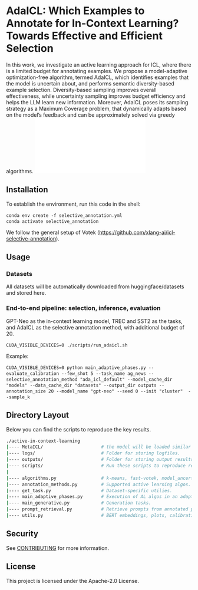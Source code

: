 # AdaICL: Which Examples to Annotate for In-Context Learning? Towards Effective and Efficient Selection

In this work, we investigate an active learning approach for ICL, where there is a limited budget for annotating examples. We propose a model-adaptive optimization-free algorithm, termed AdaICL, which identifies examples that the model is uncertain about, and performs semantic diversity-based example selection. Diversity-based sampling improves overall effectiveness, while uncertainty sampling improves budget efficiency and helps the LLM learn new information. Moreover, AdaICL poses its sampling strategy as a Maximum Coverage problem, that dynamically adapts based on the model’s feedback and can be approximately solved via greedy algorithms. 
![AdaICL algorithm.](assets/AdaICL_alg.pdf "AdaICL algorithm.")



## Installation
To establish the environment, run this code in the shell:
```
conda env create -f selective_annotation.yml
conda activate selective_annotation
```
We follow the general setup of Votek (<https://github.com/xlang-ai/icl-selective-annotation>).

## Usage

### Datasets

All datasets will be automatically downloaded from huggingface/datasets and stored here.

### End-to-end pipeline: selection, inference, evaluation
GPT-Neo as the in-context learning model, TREC and SST2 as the tasks, and AdaICL  as the selective annotation method, with additional budget of 20.
```
CUDA_VISIBLE_DEVICES=0 ./scripts/run_adaicl.sh
```

Example:
```
CUDA_VISIBLE_DEVICES=0 python main_adaptive_phases.py --evaluate_calibration --few_shot 5 --task_name ag_news --selective_annotation_method "ada_icl_default" --model_cache_dir "models" --data_cache_dir "datasets" --output_dir outputs --annotation_size 20 --model_name "gpt-neo" --seed 0 --init "cluster"  --sample_k 
```


## Directory Layout
Below you can find the scripts to reproduce the key results.

```bash
./active-in-context-learning
|---- MetaICL/                      # the model will be loaded similar to MetaICL for classification problems. That way we do not encouter invalid label generation.
|---- logs/                         # Folder for storing logfiles.
|---- outputs/                      # Folder for storing output results.
|---- scripts/                      # Run these scripts to reproduce results.
|
|---- algorithms.py                 # k-means, fast-votek, model_uncertainty_estimation, votek utilies
|---- annotation_methods.py         # Supported active learning algos.
|---- get_task.py                   # Dataset-specific utilies.
|---- main_adaptive_phases.py       # Execution of AL algos in an adaptive manner (inductive).
|---- main_generative.py            # Generation tasks.
|---- prompt_retrieval.py           # Retrieve prompts from annotated pool.
|---- utils.py                      # BERT embeddings, plots, calibration error etc.
```

## Security

See [CONTRIBUTING](CONTRIBUTING.md#security-issue-notifications) for more information.

## License

This project is licensed under the Apache-2.0 License.